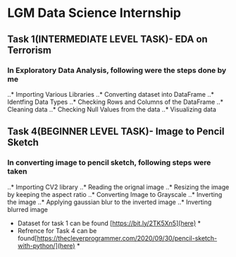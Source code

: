 # LGM Data Science Internship

## Task 1(INTERMEDIATE LEVEL TASK)- EDA on Terrorism
### In Exploratory Data Analysis, following were the steps done by me
..* Importing Various Libraries
..* Converting dataset into DataFrame
..* Identfing Data Types
..* Checking Rows and Columns of the DataFrame
..* Cleaning data
..* Checking Null Values from the data
..* Visualizing data
## Task 4(BEGINNER LEVEL TASK)- Image to Pencil Sketch
### In converting image to pencil sketch, following steps were taken
..* Importing CV2 library
..* Reading the orignal image
..* Resizing the image by keeping the aspect ratio
..* Converting Image to Grayscale
..* Inverting the image
..* Applying gaussian blur to the inverted image
..* Inverting blurred image
* Dataset for task 1 can be found [https://bit.ly/2TK5Xn5](here) *
* Refrence for Task 4 can be found[https://thecleverprogrammer.com/2020/09/30/pencil-sketch-with-python/](here) *





